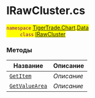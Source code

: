 
# IRawCluster.cs
<mark style="color:purple;">`namespace` [TigerTrade.Chart](../../../TigerTrade.Chart.md).[Data](../../../TigerTrade.Chart/Data.md)  
&nbsp;&nbsp;&nbsp;&nbsp;&nbsp;&nbsp;&nbsp;&nbsp;&nbsp;`class` [IRawCluster](../IRawCluster.cs.md)

### Методы
| Название | Описание |
| --- | --- |
| [`GetItem`](./Методы/GetItem.md) | *Описание* |
| [`GetValueArea`](./Методы/GetValueArea.md) | *Описание* |
